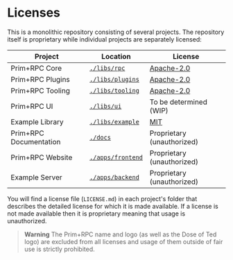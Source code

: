 # Licenses

This is a monolithic repository consisting of several projects. The repository itself is proprietary while individual
projects are separately licensed:

| Project                | Location                             | License                                  |
| ---------------------- | ------------------------------------ | ---------------------------------------- |
| Prim+RPC Core          | [`./libs/rpc`](./libs/rpc)           | [Apache-2.0](./libs/rpc/LICENSE.txt)     |
| Prim+RPC Plugins       | [`./libs/plugins`](./libs/plugins)   | [Apache-2.0](./libs/plugins/LICENSE.txt) |
| Prim+RPC Tooling       | [`./libs/tooling`](./libs/tooling)   | [Apache-2.0](./libs/tooling/LICENSE.txt) |
| Prim+RPC UI            | [`./libs/ui`](./libs/ui)             | To be determined (WIP)                   |
| Example Library        | [`./libs/example`](./libs/example)   | [MIT](./libs/example/LICENSE.md)         |
| Prim+RPC Documentation | [`./docs`](./docs)                   | Proprietary (unauthorized)               |
| Prim+RPC Website       | [`./apps/frontend`](./apps/frontend) | Proprietary (unauthorized)               |
| Example Server         | [`./apps/backend`](./apps/backend)   | Proprietary (unauthorized)               |

You will find a license file (`LICENSE.md`) in each project's folder that describes the detailed license for which it is
made available. If a license is not made available then it is proprietary meaning that usage is unauthorized.

> **Warning** The Prim+RPC name and logo (as well as the Dose of Ted logo) are excluded from all licenses and usage of
> them outside of fair use is strictly prohibited.
